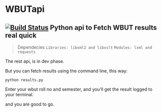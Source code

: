 # WBUTapi
[![Build Status](https://travis-ci.org/creativcoder/wbutapi.svg?branch=master)](https://travis-ci.org/creativcoder/wbutapi)
Python api to Fetch WBUT results real quick
----------------------------------------
> Dependecies
`Libraries: libxml2 and libxslt`
`Modules: lxml and requests`

The rest api, is in dev phase.

But you can fetch results using the command line, this way:

`python results.py`

Enter your wbut roll no and semester, and you'll get the result logged to your terminal.

and you are good to go.
